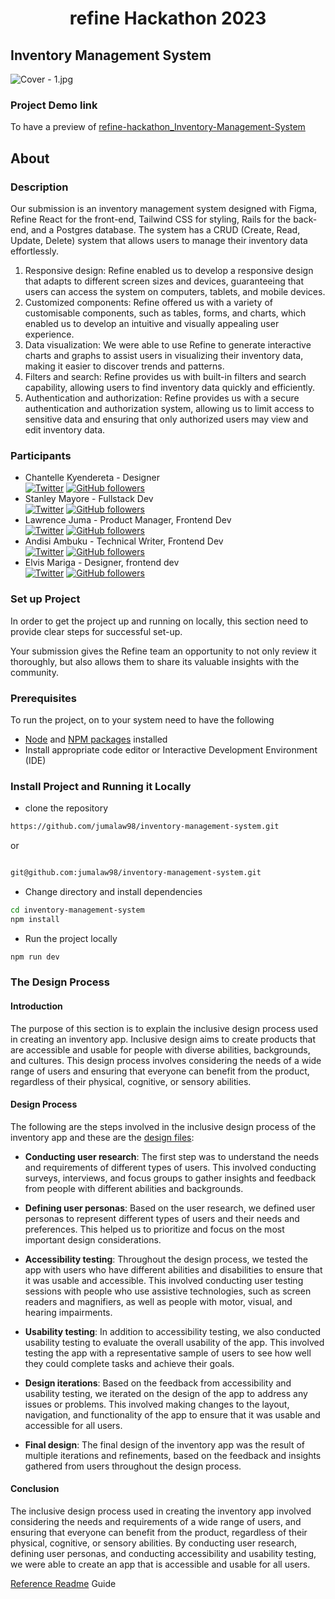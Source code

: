 # <h1 style="text-align: center;">refine Hackathon 2023</h1>


[//]: # (refine Hackathon 2023 is just around the corner and this repository serves as your go-to source for everything you need to know in order to submit a qualifying entry.  )

[//]: # ()
[//]: # ([:point_right: Refer to Hackathon January 2023 blog for information.]&#40;https://refine.dev/blog/refine-hackathon/&#41;)

[//]: # ()
[//]: # ([:point_right: Please submit your project on refine Devpost Hackathon page.]&#40;https://refine-open-source-hackathon.devpost.com/&#41;)

[//]: # ()
[//]: # (From rules and guidelines, it provides all the information necessary for successful GitHub submissions. Please prepare your repository README as shown below)

[//]: # ()
[//]: # (You can add `refine-hackathon` tag to your repository to make it easier for us to find your submission.)

## Inventory Management System

[//]: # (### Cover Image)

![Cover - 1.jpg](images%2FCover%20-%201.jpg)

### Project Demo link

To have a preview of [refine-hackathon_Inventory-Management-System](https://inventory-management-system-vert.vercel.app/)

## About

### Description
Our submission is an inventory management system designed with Figma, Refine React for the front-end, Tailwind CSS for styling, Rails for the back-end, and a Postgres database. The system has a CRUD (Create, Read, Update, Delete) system that allows users to manage their inventory data effortlessly.
1. Responsive design: Refine enabled us to develop a responsive design that adapts to different screen sizes and devices, guaranteeing that users can access the system on computers, tablets, and mobile devices.
2. Customized components: Refine offered us with a variety of customisable components, such as tables, forms, and charts, which enabled us to develop an intuitive and visually appealing user experience.
3. Data visualization: We were able to use Refine to generate interactive charts and graphs to assist users in visualizing their inventory data, making it easier to discover trends and patterns. 
4. Filters and search: Refine provides us with built-in filters and search capability, allowing users to find inventory data quickly and efficiently. 
5. Authentication and authorization: Refine provides us with a secure authentication and authorization system, allowing us to limit access to sensitive data and ensuring that only authorized users may view and edit inventory data.

### Participants

- Chantelle Kyendereta  - Designer  
  [![Twitter](https://badgen.net/badge/icon/cckyendereta?icon=twitter&label)](https://twitter.com/cckyendereta)
  [![GitHub followers](https://img.shields.io/github/followers/kyendereta.svg?style=social&label=kyendereta&maxAge=2592000)](https://github.com/kyendereta)
- Stanley Mayore  - Fullstack Dev  
  [![Twitter](https://badgen.net/badge/icon/MayoreStanley?icon=twitter&label)](https://twitter.com/cckyendereta)
  [![GitHub followers](https://img.shields.io/github/followers/Leestan360.svg?style=social&label=Leestan360&maxAge=2592000)](https://github.com/Leestan360)
- Lawrence Juma  - Product Manager, Frontend Dev  
  [![Twitter](https://badgen.net/badge/icon/Jumalaw98?icon=twitter&label)](https://twitter.com/jumalaw98)
  [![GitHub followers](https://img.shields.io/github/followers/Jumalaw98.svg?style=social&label=Jumalaw98&maxAge=2592000)](https://github.com/jumalaw98)
- Andisi Ambuku  - Technical Writer, Frontend Dev  
  [![Twitter](https://badgen.net/badge/icon/AndisiAmbuku?icon=twitter&label)](https://twitter.com/AndisiAmbuku)
  [![GitHub followers](https://img.shields.io/github/followers/andisiambuku.svg?style=social&label=andisiambuku&maxAge=2592000)](https://github.com/jumalaw98)
-  Elvis Mariga  - Designer, frontend dev     
   [![Twitter](https://badgen.net/badge/icon/ElvisMariga1?icon=twitter&label)](https://twitter.com/ElvisMariga1)
   [![GitHub followers](https://img.shields.io/github/followers/elvmariga.svg?style=social&label=elvmariga&maxAge=2592000)](https://github.com/elvmariga)

[//]: # (### Preview)

[//]: # ()
[//]: # (To provide a comprehensive understanding of the submission, add visuals such as GIFs, images and videos have been incorporated to give an impression of what it looks like.)


### Set up Project

In order to get the project up and running on locally, this section need to provide clear steps for successful set-up.

Your submission gives the Refine team an opportunity to not only review it thoroughly, but also allows them to share its valuable insights with the community.


### Prerequisites

To run the project, on to your system need to have the following 
- [Node](https://nodejs.org/en/download/) and [NPM packages](https://www.npmjs.com/package/download) installed 
- Install appropriate code editor or Interactive Development Environment (IDE)


### Install Project and Running it Locally


- clone the repository 
  
```bash 
https://github.com/jumalaw98/inventory-management-system.git
```

or 

``` bash 

git@github.com:jumalaw98/inventory-management-system.git
```

- Change directory and install dependencies 

```bash
cd inventory-management-system
npm install
```

- Run the project locally 

```bash
npm run dev
```

### The Design Process
#### Introduction

The purpose of this section is to explain the inclusive design process used in creating an inventory app. Inclusive design aims to create products that are accessible and usable for people with diverse abilities, backgrounds, and cultures. This design process involves considering the needs of a wide range of users and ensuring that everyone can benefit from the product, regardless of their physical, cognitive, or sensory abilities.

#### Design Process

The following are the steps involved in the inclusive design process of the inventory app and these are the [design files](https://www.figma.com/file/1CbMZeGmHGnztb0BFfs9Yd/Inventory-Management-Dashboard?node-id=0%3A1&t=g75j9Uy1QfdCLiC3-1):

- **Conducting user research**: The first step was to understand the needs and requirements of different types of users. This involved conducting surveys, interviews, and focus groups to gather insights and feedback from people with different abilities and backgrounds.

- **Defining user personas**: Based on the user research, we defined user personas to represent different types of users and their needs and preferences. This helped us to prioritize and focus on the most important design considerations.

- **Accessibility testing**: Throughout the design process, we tested the app with users who have different abilities and disabilities to ensure that it was usable and accessible. This involved conducting user testing sessions with people who use assistive technologies, such as screen readers and magnifiers, as well as people with motor, visual, and hearing impairments.

- **Usability testing**: In addition to accessibility testing, we also conducted usability testing to evaluate the overall usability of the app. This involved testing the app with a representative sample of users to see how well they could complete tasks and achieve their goals.

- **Design iterations**: Based on the feedback from accessibility and usability testing, we iterated on the design of the app to address any issues or problems. This involved making changes to the layout, navigation, and functionality of the app to ensure that it was usable and accessible for all users.

- **Final design**: The final design of the inventory app was the result of multiple iterations and refinements, based on the feedback and insights gathered from users throughout the design process.

#### Conclusion

The inclusive design process used in creating the inventory app involved considering the needs and requirements of a wide range of users, and ensuring that everyone can benefit from the product, regardless of their physical, cognitive, or sensory abilities. By conducting user research, defining user personas, and conducting accessibility and usability testing, we were able to create an app that is accessible and usable for all users.




[Reference Readme](https://github.com/refinedev/refine/blob/next/hackathon/hackathon-january.md) Guide 
